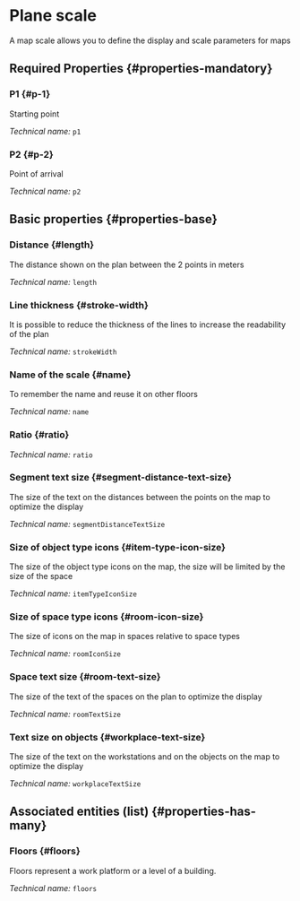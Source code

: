 # Plane scale
<!--- THIS FILE IS GENERATED PLEASE DO NOT EDIT IT DIRECTLY --->

A map scale allows you to define the display and scale parameters for maps

<OH code="mapScale"/>




## Required Properties {#properties-mandatory}
    
### P1 {#p-1}

Starting point

*Technical name:* ```p1```
<PH code="mapScale:p1"/>

### P2 {#p-2}

Point of arrival

*Technical name:* ```p2```
<PH code="mapScale:p2"/>

    


## Basic properties {#properties-base}
    
### Distance {#length}

The distance shown on the plan between the 2 points in meters

*Technical name:* ```length```
<PH code="mapScale:length"/>

### Line thickness {#stroke-width}

It is possible to reduce the thickness of the lines to increase the readability of the plan

*Technical name:* ```strokeWidth```
<PH code="mapScale:strokeWidth"/>

### Name of the scale {#name}

To remember the name and reuse it on other floors

*Technical name:* ```name```
<PH code="mapScale:name"/>

### Ratio {#ratio}



*Technical name:* ```ratio```
<PH code="mapScale:ratio"/>

### Segment text size {#segment-distance-text-size}

The size of the text on the distances between the points on the map to optimize the display

*Technical name:* ```segmentDistanceTextSize```
<PH code="mapScale:segmentDistanceTextSize"/>

### Size of object type icons {#item-type-icon-size}

The size of the object type icons on the map, the size will be limited by the size of the space

*Technical name:* ```itemTypeIconSize```
<PH code="mapScale:itemTypeIconSize"/>

### Size of space type icons {#room-icon-size}

The size of icons on the map in spaces relative to space types

*Technical name:* ```roomIconSize```
<PH code="mapScale:roomIconSize"/>

### Space text size {#room-text-size}

The size of the text of the spaces on the plan to optimize the display

*Technical name:* ```roomTextSize```
<PH code="mapScale:roomTextSize"/>

### Text size on objects {#workplace-text-size}

The size of the text on the workstations and on the objects on the map to optimize the display

*Technical name:* ```workplaceTextSize```
<PH code="mapScale:workplaceTextSize"/>

    



## Associated entities (list) {#properties-has-many}

### Floors {#floors}

Floors represent a work platform or a level of a building.

*Technical name:* ```floors```
<PH code="mapScale:floors"/>




